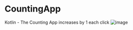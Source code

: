 # CountingApp
Kotlin - The Counting App increases by 1 each click
![image](https://github.com/Jordan-of-the-Green/CountingApp/assets/101722700/fa2b1168-a577-4965-81ea-4516f4dbb82e)
